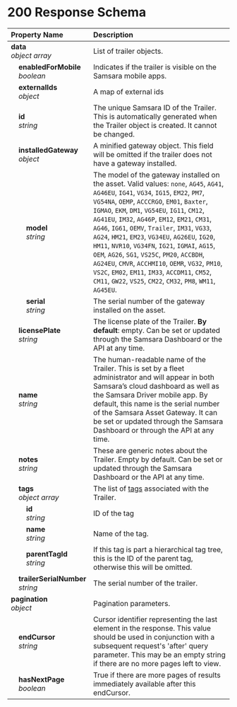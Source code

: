 # 200 Response Schema
| Property Name | Description |
| :------------ | :---------- |
| **data**<br/>_object array_ | List of trailer objects. |
| **&nbsp;&nbsp;&nbsp;&nbsp;enabledForMobile**<br/>_&nbsp;&nbsp;&nbsp;&nbsp;boolean_ | Indicates if the trailer is visible on the Samsara mobile apps. |
| **&nbsp;&nbsp;&nbsp;&nbsp;externalIds**<br/>_&nbsp;&nbsp;&nbsp;&nbsp;object_ | A map of external ids |
| **&nbsp;&nbsp;&nbsp;&nbsp;id**<br/>_&nbsp;&nbsp;&nbsp;&nbsp;string_ | The unique Samsara ID of the Trailer. This is automatically generated when the Trailer object is created. It cannot be changed. |
| **&nbsp;&nbsp;&nbsp;&nbsp;installedGateway**<br/>_&nbsp;&nbsp;&nbsp;&nbsp;object_ | A minified gateway object. This field will be omitted if the trailer does not have a gateway installed. |
| **&nbsp;&nbsp;&nbsp;&nbsp;&nbsp;&nbsp;&nbsp;&nbsp;model**<br/>_&nbsp;&nbsp;&nbsp;&nbsp;&nbsp;&nbsp;&nbsp;&nbsp;string_ | The model of the gateway installed on the asset. Valid values: `none`, `AG45`, `AG41`, `AG46EU`, `IG41`, `VG34`, `IG15`, `EM22`, `PM7`, `VG54NA`, `OEMP`, `ACCCRGO`, `EM01`, `Baxter`, `IGMAO`, `EKM`, `DM1`, `VG54EU`, `IG11`, `CM12`, `AG41EU`, `IM32`, `AG46P`, `EM12`, `EM21`, `CM31`, `AG46`, `IG61`, `OEMV`, `Trailer`, `IM31`, `VG33`, `AG24`, `HM21`, `EM23`, `VG34EU`, `AG26EU`, `IG20`, `HM11`, `NVR10`, `VG34FN`, `IG21`, `IGMAI`, `AG15`, `OEM`, `AG26`, `SG1`, `VS25C`, `PM20`, `ACCBDH`, `AG24EU`, `CMVR`, `ACCHMI10`, `OEMR`, `VG32`, `PM10`, `VS2C`, `EM02`, `EM11`, `IM33`, `ACCDM11`, `CM52`, `CM11`, `GW22`, `VS25`, `CM22`, `CM32`, `PM8`, `WM11`, `AG45EU`. |
| **&nbsp;&nbsp;&nbsp;&nbsp;&nbsp;&nbsp;&nbsp;&nbsp;serial**<br/>_&nbsp;&nbsp;&nbsp;&nbsp;&nbsp;&nbsp;&nbsp;&nbsp;string_ | The serial number of the gateway installed on the asset. |
| **&nbsp;&nbsp;&nbsp;&nbsp;licensePlate**<br/>_&nbsp;&nbsp;&nbsp;&nbsp;string_ | The license plate of the Trailer. **By default**: empty. Can be set or updated through the Samsara Dashboard or the API at any time. |
| **&nbsp;&nbsp;&nbsp;&nbsp;name**<br/>_&nbsp;&nbsp;&nbsp;&nbsp;string_ | The human-readable name of the Trailer. This is set by a fleet administrator and will appear in both Samsara’s cloud dashboard as well as the Samsara Driver mobile app. By default, this name is the serial number of the Samsara Asset Gateway. It can be set or updated through the Samsara Dashboard or through the API at any time. |
| **&nbsp;&nbsp;&nbsp;&nbsp;notes**<br/>_&nbsp;&nbsp;&nbsp;&nbsp;string_ | These are generic notes about the Trailer. Empty by default. Can be set or updated through the Samsara Dashboard or the API at any time. |
| **&nbsp;&nbsp;&nbsp;&nbsp;tags**<br/>_&nbsp;&nbsp;&nbsp;&nbsp;object array_ | The list of [tags](https://kb.samsara.com/hc/en-us/articles/360026674631-Using-Tags-and-Tag-Nesting) associated with the Trailer. |
| **&nbsp;&nbsp;&nbsp;&nbsp;&nbsp;&nbsp;&nbsp;&nbsp;id**<br/>_&nbsp;&nbsp;&nbsp;&nbsp;&nbsp;&nbsp;&nbsp;&nbsp;string_ | ID of the tag |
| **&nbsp;&nbsp;&nbsp;&nbsp;&nbsp;&nbsp;&nbsp;&nbsp;name**<br/>_&nbsp;&nbsp;&nbsp;&nbsp;&nbsp;&nbsp;&nbsp;&nbsp;string_ | Name of the tag. |
| **&nbsp;&nbsp;&nbsp;&nbsp;&nbsp;&nbsp;&nbsp;&nbsp;parentTagId**<br/>_&nbsp;&nbsp;&nbsp;&nbsp;&nbsp;&nbsp;&nbsp;&nbsp;string_ | If this tag is part a hierarchical tag tree, this is the ID of the parent tag, otherwise this will be omitted. |
| **&nbsp;&nbsp;&nbsp;&nbsp;trailerSerialNumber**<br/>_&nbsp;&nbsp;&nbsp;&nbsp;string_ | The serial number of the trailer. |
| **pagination**<br/>_object_ | Pagination parameters. |
| **&nbsp;&nbsp;&nbsp;&nbsp;endCursor**<br/>_&nbsp;&nbsp;&nbsp;&nbsp;string_ | Cursor identifier representing the last element in the response. This value should be used in conjunction with a subsequent request's 'after' query parameter. This may be an empty string if there are no more pages left to view. |
| **&nbsp;&nbsp;&nbsp;&nbsp;hasNextPage**<br/>_&nbsp;&nbsp;&nbsp;&nbsp;boolean_ | True if there are more pages of results immediately available after this endCursor. |
